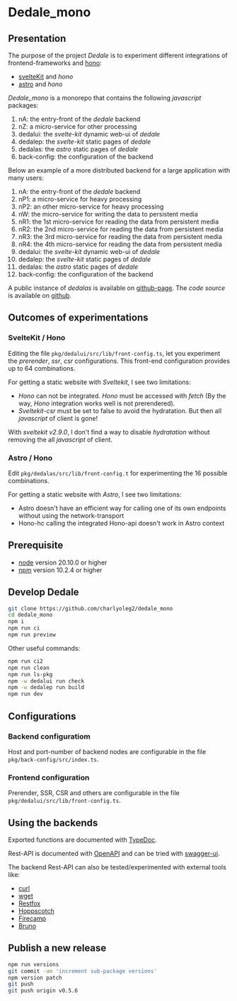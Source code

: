 Dedale\_mono
============


Presentation
------------

The purpose of the project *Dedale* is to experiment different integrations of frontend-frameworks and [hono](https://hono.dev/):
- [svelteKit](https://svelte.dev/) and *hono*
- [astro](https://astro.build) and *hono*


*Dedale\_mono* is a monorepo that contains the following *javascript* packages:

1. nA: the entry-front of the *dedale* backend
2. nZ: a micro-service for other processing
3. dedalui: the *svelte-kit* dynamic web-ui of *dedale*
4. dedalep: the *svelte-kit* static pages of *dedale*
5. dedalas: the *astro* static pages of *dedale*
6. back-config: the configuration of the backend

Below an example of a more distributed backend for a large application with many users:

1. nA: the entry-front of the *dedale* backend
2. nP1: a micro-service for heavy processing
3. nP2: an other micro-service for heavy processing
4. nW: the micro-service for writing the data to persistent media
5. nR1: the 1st micro-service for reading the data from persistent media
6. nR2: the 2nd micro-service for reading the data from persistent media
7. nR3: the 3rd micro-service for reading the data from persistent media
8. nR4: the 4th micro-service for reading the data from persistent media
9. dedalui: the *svelte-kit* dynamic web-ui of *dedale*
10. dedalep: the *svelte-kit* static pages of *dedale*
11. dedalas: the *astro* static pages of *dedale*
12. back-config: the configuration of the backend

A public instance of *dedalas* is available on [github-page](https://charlyoleg2.github.io/dedale_mono/).
The *code source* is available on [github](https://github.com/charlyoleg2/dedale_mono).


Outcomes of experimentations
----------------------------

### SvelteKit / Hono

Editing the file `pkg/dedalui/src/lib/front-config.ts`, let you experiment the *prerender*, *ssr*, *csr* configurations.
This front-end configuration provides up to 64 combinations.

For getting a static website with *Sveltekit*, I see two limitations:
- *Hono* can not be integrated. *Hono* must be accessed with *fetch* (By the way, *Hono* integration works well is not prerendered).
- *Sveltekit-csr* must be set to false to avoid the hydratation. But then all *javascript* of client is gone!

With *sveltekit v2.9.0*, I don't find a way to disable *hydratation* without removing the all *javascript* of client.


### Astro / Hono

Edit `pkg/dedalas/src/lib/front-config.t` for experimenting the 16 possible combinations.

For getting a static website with *Astro*, I see two limitations:
- Astro doesn't have an efficient way for calling one of its own endpoints without using the network-transport
- Hono-hc calling the integrated Hono-api doesn't work in Astro context


Prerequisite
------------

- [node](https://nodejs.org) version 20.10.0 or higher
- [npm](https://docs.npmjs.com/cli/v10/commands/npm) version 10.2.4 or higher


Develop Dedale
--------------

```bash
git clone https://github.com/charlyoleg2/dedale_mono
cd dedale_mono
npm i
npm run ci
npm run preview
```

Other useful commands:
```bash
npm run ci2
npm run clean
npm run ls-pkg
npm -w dedalui run check
npm -w dedalep run build
npm run dev
```

Configurations
--------------

### Backend configuratiom

Host and port-number of backend nodes are configurable in the file `pkg/back-config/src/index.ts`.

### Frontend configuration

Prerender, SSR, CSR and others are configurable in the file `pkg/dedalui/src/lib/front-config.ts`.


Using the backends
------------------

Exported functions are documented with [TypeDoc](https://charlyoleg2.github.io/dedale_mono/docs/apidoc/).

Rest-API is documented with [OpenAPI](http://localhost:3010/doc) and can be tried with [swagger-ui](http://localhost:3010/swagger).

The backend Rest-API can also be tested/experimented with external tools like:
- [curl](https://curl.se/)
- [wget](https://www.gnu.org/software/wget/manual/html_node/index.html)
- [Restfox](https://restfox.dev/)
- [Hoppscotch](https://hoppscotch.io/)
- [Firecamp](https://firecamp.io/)
- [Bruno](https://www.usebruno.com/)


Publish a new release
---------------------

```bash
npm run versions
git commit -am 'increment sub-package versions'
npm version patch
git push
git push origin v0.5.6
```
